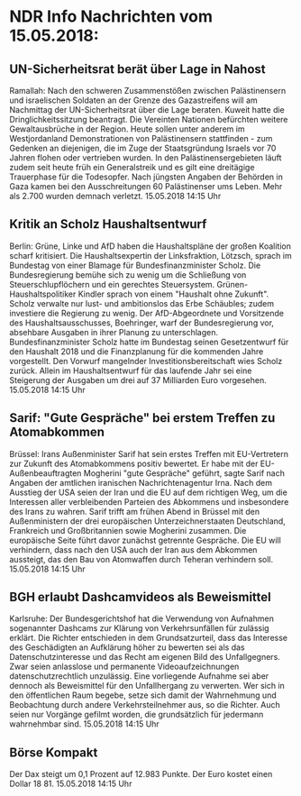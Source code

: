 # NDR Info Nachrichten vom 15.05.2018:


## UN-Sicherheitsrat berät über Lage in Nahost
Ramallah: Nach den schweren Zusammenstößen zwischen Palästinensern und israelischen Soldaten an der Grenze des Gazastreifens will am Nachmittag der UN-Sicherheitsrat über die Lage beraten. Kuweit hatte die Dringlichkeitssitzung beantragt. Die Vereinten Nationen befürchten weitere Gewaltausbrüche in der Region. Heute sollen unter anderem im Westjordanland Demonstrationen von Palästinensern stattfinden - zum Gedenken an diejenigen, die im Zuge der Staatsgründung Israels vor 70 Jahren flohen oder vertrieben wurden. In den Palästinensergebieten läuft zudem seit heute früh ein Generalstreik und es gilt eine dreitägige Trauerphase für die Todesopfer. Nach jüngsten Angaben der Behörden in Gaza kamen bei den Ausschreitungen 60 Palästinenser ums Leben. Mehr als 2.700 wurden demnach verletzt. 15.05.2018 14:15 Uhr 

## Kritik an Scholz Haushaltsentwurf
Berlin:		 Grüne, Linke und AfD haben die Haushaltspläne der großen Koalition scharf kritisiert. Die Haushaltsexpertin der Linksfraktion, Lötzsch, sprach im Bundestag von einer Blamage für Bundesfinanzminister Scholz. Die Bundesregierung bemühe sich zu wenig um die Schließung von Steuerschlupflöchern und ein gerechtes Steuersystem. Grünen-Haushaltspolitiker Kindler sprach von einem "Haushalt ohne Zukunft". Scholz verwalte nur lust- und ambitionslos das Erbe Schäubles; zudem investiere die Regierung zu wenig. Der AfD-Abgeordnete und Vorsitzende des Haushaltsausschusses, Boehringer,  warf der Bundesregierung vor, absehbare Ausgaben in ihrer Planung zu unterschlagen. Bundesfinanzminister Scholz hatte im Bundestag seinen Gesetzentwurf für den Haushalt 2018 und die Finanzplanung für die kommenden Jahre vorgestellt. Den Vorwurf mangelnder Investitionsbereitschaft wies Scholz zurück. Allein im Haushaltsentwurf für das laufende Jahr sei eine Steigerung der Ausgaben um drei auf 37 Milliarden Euro vorgesehen. 15.05.2018 14:15 Uhr 

## Sarif: "Gute Gespräche" bei erstem Treffen zu Atomabkommen
Brüssel: Irans Außenminister Sarif hat sein erstes Treffen mit EU-Vertretern zur Zukunft des Atomabkommens positiv bewertet. Er habe mit der EU-Außenbeauftragten Mogherini "gute Gespräche" geführt, sagte Sarif nach Angaben der amtlichen iranischen Nachrichtenagentur Irna. Nach dem Ausstieg der USA seien der Iran und die EU auf dem richtigen Weg, um die Interessen aller verbleibenden Parteien des Abkommens und insbesondere des Irans zu wahren. Sarif trifft am frühen Abend in Brüssel mit den Außenministern der drei europäischen Unterzeichnerstaaten Deutschland, Frankreich und Großbritannien sowie Mogherini zusammen. Die europäische Seite führt davor zunächst getrennte Gespräche. Die EU will verhindern, dass nach den USA auch der Iran aus dem Abkommen aussteigt, das den Bau von Atomwaffen durch Teheran verhindern soll. 15.05.2018 14:15 Uhr 

## BGH erlaubt Dashcamvideos als Beweismittel
Karlsruhe: Der Bundesgerichtshof hat die Verwendung von Aufnahmen sogenannter Dashcams zur Klärung von Verkehrsunfällen für zulässig erklärt. Die Richter entschieden in dem Grundsatzurteil, dass das Interesse des Geschädigten an Aufklärung höher zu bewerten sei als das Datenschutzinteresse und das Recht am eigenen Bild des Unfallgegners. Zwar seien anlasslose und permanente Videoaufzeichnungen datenschutzrechtlich unzulässig. Eine vorliegende Aufnahme sei aber dennoch als Beweismittel für den Unfallhergang zu verwerten. Wer sich in den öffentlichen Raum begebe, setze sich damit der Wahrnehmung und Beobachtung durch andere Verkehrsteilnehmer aus, so die Richter. Auch seien nur Vorgänge gefilmt worden, die grundsätzlich für jedermann wahrnehmbar sind. 15.05.2018 14:15 Uhr 

## Börse Kompakt
Der Dax steigt um 0,1 Prozent auf 12.983  Punkte. Der Euro kostet einen Dollar 18 81. 15.05.2018 14:15 Uhr 
